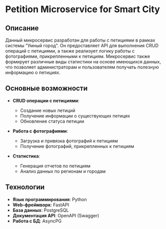 # Petition Microservice for Smart City

## Описание

Данный микросервис разработан для работы с петициями в рамках системы "Умный город".
Он предоставляет API для выполнения CRUD операций с петициями,
а также реализует логику работы с фотографиями, прикрепленными к петициям. 
Микросервис также формирует различные виды статистики на основе имеющихся данных, что позволяет администраторам и пользователям получать полезную информацию о петициях.

## Основные возможности

- **CRUD операции с петициями**:
  - Создание новых петиций
  - Получение информации о существующих петицях
  - Обновление статуса петиции

- **Работа с фотографиями**:
  - Загрузка и привязка фотографий к петициям
  - Получение фотографий, прикрепленных к петициям

- **Статистика**:
  - Генерация отчетов по петициям
  - Анализ данных по регионам и городам

## Технологии

- **Язык программирования**: Python
- **Web-фреймворк**: FastAPI
- **База данных**: PostgreSQL
- **Документация API**: OpenAPI (Swagger)
- **Работа с БД**: AsyncPG
